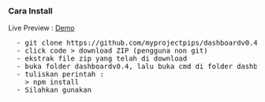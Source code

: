 <h3>Cara Install</h3>

<span>Live Preview : </span>
<a href="http://myprojectpips.github.io/dashboardv0.4">Demo</a>

<pre>
  - git clone https://github.com/myprojectpips/dashboardv0.4.git (bagi pengguna git)
  - click code > download ZIP (pengguna non git)
  - ekstrak file zip yang telah di download
  - buka folder dashboardv0.4, lalu buka cmd di folder dashboardv0.4
  - tuliskan perintah :
    > npm install
  - Silahkan gunakan
</pre>